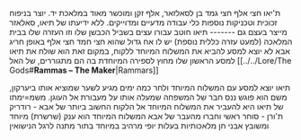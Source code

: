 ת'יאו חצי אלף חצי גמד
בן לסאלזאר, אלף זקן ומוכשר מאוד במלאכת יד. יוצר בניפוח זכוכית וטכניקות נוספות כלי עבודה מדעיים ומדוייקים. ללא ידיעתו של תיאו, סאלאזר מייצר בעצם גם -------
תיאו חוטב עבורו עצים בשביל הכבשן שלו וזו העזרה שלו בבית המלאכה (למעט עזרה כללית נוספת)
יש לו אח גדול שהוא חצי חמד חצי אלף
באופן חריג אבא לא יוצא למסע להביא את המשלוח המיוחד ללקוח, במקום זאת הוא שולח את תיאו למסע הראשון שלו מחוץ לספירה המיוחדת בה הם מתגוררים, של האל 
[[../../Lore/The Gods#**Rammas – The Maker**|Rammars]]

תיאו יוצא למסע עם המשלוח המיוחד ולחר כמה ימים מגיע לשער שמוציא אותו ביערקון, משם הוא פוגש ננס חבר של המשפחה שמעלה אותו על מעבורת אל העוגן.
משמ=ימתו של תיאו היא להעביר את המשלוח המיוחד אל הלקוח החשוב ביותר של אבא - רודריק ת'ורן - סוחר ראשי וחברו מהעבר של אבא
המשלוח המיוחד הוא ענק (שרשרת) מיוחד ומשובץ אבני חן מלאכותיות בעלות יופי מרהיב במיוחד בתור מתנה לרגל הנישואין